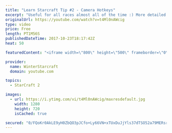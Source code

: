 ```yaml
---
title: "Learn Starcraft Tip #2 - Camera Hotkeys"
excerpt: "Useful for all races almost all of the time :) More detailed guides/tutorials under the learn to play starcraft playlist."
originalUrl: https://youtube.com/watch?v=t4Ml0nAWcig
type: video
price: Free
length: PT1M56S
publishedDateTime: 2017-10-23T18:17:42Z
heat: 50

featuredContent: "<iframe width=\"800\" height=\"500\" frameborder=\"0\" src=\"https://www.youtube.com/embed/t4Ml0nAWcig\" allow=\"accelerometer; autoplay; encrypted-media; gyroscope; picture-in-picture\" allowfullscreen></iframe>"

provider:
  name: WinterStarcraft
  domain: youtube.com

topics:
  - StarCraft 2

images:
  - url: https://i.ytimg.com/vi/t4Ml0nAWcig/maxresdefault.jpg
    width: 1280
    height: 720
    isCached: true

secured: "0/FQoKr0AkLE9yH0ZbQO3pJCfo+Ly66VN+xTUxDuJjYls37dTSO52a79MERsrpoMdafLLhqXp+aLzmTOA1kLO71XOiMU5q1CeFR6i8PM7XY25YXhRyMEsF072oqNnIrX5oyKeZchjhu1sxLGoZpSE6SPbjrXkGLaU+VNUaFLjRi7fHFwFRgBXRnE2cKPlP/xWQgCRCmqhLQ///yVgrxLxApYsd9fcuvvAMjQ2mqBgH6MBaPoY8Hb7TmwYkhoL7OqOJYow3lDD7Uj6lYNYdSbqr18woP1DzAAXr53FHfM2kQ/edBp+Q3y15RrwwQnzBnp/hkUYrT4a3uiCYJHT1oGQzbQzRjG6onpEmchES3NGO1S2I8sej0Qzh2o/p92uVglIiLodI8kO9UNCEtgikg7fI2ZUk9IIsmZreBaDOd4r6w=;C6TiChLLP7uZVEaPEHa07Q=="
---
```


